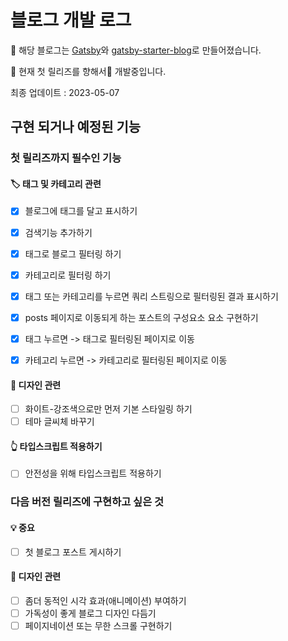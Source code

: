 # 블로그 개발 로그

📌 해당 블로그는 [Gatsby](https://www.gatsbyjs.com/)와 [gatsby-starter-blog](https://www.gatsbyjs.com/starters/gatsbyjs/gatsby-starter-blog/)로 만들어졌습니다.

📌 현재 첫 릴리즈를 향해서🚀 개발중입니다.

최종 업데이트 : 2023-05-07


## 구현 되거나 예정된 기능

### 첫 릴리즈까지 필수인 기능

#### 🏷️ 태그 및 카테고리 관련

- [x]  블로그에 태그를 달고 표시하기
- [x]  검색기능 추가하기
- [x]  태그로 블로그 필터링 하기
- [x]  카테고리로 필터링 하기
- [x]  태그 또는 카테고리를 누르면 쿼리 스트링으로 필터링된 결과 표시하기
- [x]  posts 페이지로 이동되게 하는 포스트의 구성요소 요소 구현하기
  - [x] 태그 누르면 -> 태그로 필터링된 페이지로 이동
  - [x] 카테고리 누르면 -> 카테고리로 필터링된 페이지로 이동


#### 🎨 디자인 관련

- [ ]  화이트-강조색으로만 먼저 기본 스타일링 하기
- [ ]  테마 글씨체 바꾸기

#### 👆 타입스크립트 적용하기
- [ ] 안전성을 위해 타입스크립트 적용하기

### 다음 버전 릴리즈에 구현하고 싶은 것

#### 💡 중요

- [ ]  첫 블로그 포스트 게시하기

#### 🎨 디자인 관련

- [ ]  좀더 동적인 시각 효과(애니메이션) 부여하기
- [ ]  가독성이 좋게 블로그 디자인 다듬기
- [ ]  페이지네이션 또는 무한 스크롤 구현하기
